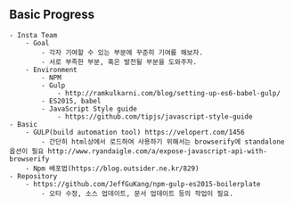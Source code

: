 ## Basic Progress

	- Insta Team
		- Goal
			- 각자 기여할 수 있는 부분에 꾸준히 기여를 해보자.
			- 서로 부족한 부분, 혹은 발전될 부분을 도와주자. 
		- Environment
			- NPM
			- Gulp
				- http://ramkulkarni.com/blog/setting-up-es6-babel-gulp/
			- ES2015, babel
			- JavaScript Style guide
				- https://github.com/tipjs/javascript-style-guide
	- Basic
		- GULP(build automation tool) https://velopert.com/1456
			- 간단히 html상에서 로드하여 사용하기 위해서는 browserify에 standalone 옵션이 필요 http://www.ryandaigle.com/a/expose-javascript-api-with-browserify
		- Npm 배포법(https://blog.outsider.ne.kr/829)
	- Repository
		- https://github.com/JeffGuKang/npm-gulp-es2015-boilerplate
			- 오타 수정, 소스 업데이트, 문서 업데이트 등의 작업이 필요. 
